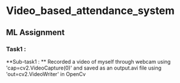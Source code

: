 # Video_based_attendance_system
## ML Assignment
### Task1 :
**Sub-task1 : **
Recorded a video of myself through webcam using 'cap=cv2.VideoCapture(0)' and saved as an output.avi file using 'out=cv2.VideoWriter' in OpenCv 


